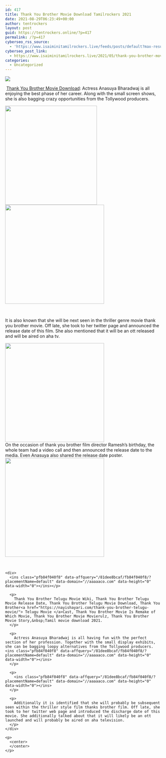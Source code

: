 ```yaml
---
id: 417
title: Thank You Brother Movie Download Tamilrockers 2021
date: 2021-08-29T06:23:49+00:00
author: tentrockers
layout: post
guid: https://tentrockers.online/?p=417
permalink: /?p=417
cyberseo_rss_source:
  - 'https://www.isaiminitamilrockers.live/feeds/posts/default?max-results=150&start-index=1'
cyberseo_post_link:
  - https://www.isaiminitamilrockers.live/2021/05/thank-you-brother-movie-download.html
categories:
  - Uncategorized
---
```

<div class="media_block">
  <img src="https://1.bp.blogspot.com/-3D54cO2posc/YJdf7ZdfPXI/AAAAAAAAAwo/MJVSfapKjA8tffVi76DDx07E2wrLxA4MgCLcBGAsYHQ/s72-w297-h320-c/Mahesh-Babu-Launched-Anasuya-Bharadwaj-Ashwin-Viraj-s-Thank-You-Brother-Motion-Poster-.jpg" class="media_thumbnail" />
</div>

<meta content="&nbsp; Thank You Brother Movie Download : &nbsp;Actress Anasuya Bharadwaj is all enjoying the best phase of her career. Along with the small screen sh..." name="twitter:description" />

  


<center>
</center>

  
<ins class="pfb84f040f8" data-affquery="/81dee8bcaf/fb84f040f8/?placementName=default" data-domain="//aaaaaco.com" data-height="0" data-width="0"></ins>

&nbsp;<span face="&quot;Source Sans Pro&quot;, &quot;Helvetica Neue&quot;, sans-serif"><a href="https://nayishayari.com/thank-you-brother-telugu-movie/">Thank You Brother Movie Download</a>:</span><span face="&quot;Source Sans Pro&quot;, &quot;Helvetica Neue&quot;, sans-serif">&nbsp;Actress Anasuya Bharadwaj is all enjoying the best phase of her career. Along with the small screen shows, she is also bagging crazy opportunities from the Tollywood producers.</span><ins class="pfb84f040f8" data-affquery="/81dee8bcaf/fb84f040f8/?placementName=default" data-domain="//aaaaaco.com" data-height="0" data-width="0"></ins>

<ins class="pfb84f040f8" data-affquery="/81dee8bcaf/fb84f040f8/?placementName=default" data-domain="//aaaaaco.com" data-height="0" data-width="0"></ins>

<div class="separator">
  <a href="https://1.bp.blogspot.com/-3D54cO2posc/YJdf7ZdfPXI/AAAAAAAAAwo/MJVSfapKjA8tffVi76DDx07E2wrLxA4MgCLcBGAsYHQ/s2048/Mahesh-Babu-Launched-Anasuya-Bharadwaj-Ashwin-Viraj-s-Thank-You-Brother-Motion-Poster-.jpg"><img loading="lazy" border="0" data-original-height="2048" data-original-width="1374" height="320" src="https://1.bp.blogspot.com/-3D54cO2posc/YJdf7ZdfPXI/AAAAAAAAAwo/MJVSfapKjA8tffVi76DDx07E2wrLxA4MgCLcBGAsYHQ/w297-h320/Mahesh-Babu-Launched-Anasuya-Bharadwaj-Ashwin-Viraj-s-Thank-You-Brother-Motion-Poster-.jpg" width="297" /></a>
</div>



<div class="separator">
  <a href="https://aaaaaco.com/d4c26a5800/0dc7cea283/?placementName=default" target="_blank" rel="noopener"><img border="0" data-original-height="166" data-original-width="800" src="https://1.bp.blogspot.com/-GxLqraqlPL8/YJdgHRe6v9I/AAAAAAAAAws/Kr9c-Hxo15sBRpdWGqx5HvvSS23HRmdlQCLcBGAsYHQ/s320/unnamed.gif" width="320" /></a>
</div>

<span face="&quot;Source Sans Pro&quot;, &quot;Helvetica Neue&quot;, sans-serif"><br /></span><ins class="pfb84f040f8" data-affquery="/81dee8bcaf/fb84f040f8/?placementName=default" data-domain="//aaaaaco.com" data-height="0" data-width="0"></ins><ins class="pfb84f040f8" data-affquery="/81dee8bcaf/fb84f040f8/?placementName=default" data-domain="//aaaaaco.com" data-height="0" data-width="0"></ins>

It is also known that she will be next seen in the thriller genre movie thank you brother movie. Off late, she took to her twitter page and announced the release date of this film. She also mentioned that it will be an ott released and will be aired on aha tv.<ins class="pfb84f040f8" data-affquery="/81dee8bcaf/fb84f040f8/?placementName=default" data-domain="//aaaaaco.com" data-height="0" data-width="0"></ins>

<div class="separator">
  <a href="https://aaaaaco.com/d4c26a5800/0dc7cea283/?placementName=default" target="_blank" rel="noopener"><img border="0" data-original-height="166" data-original-width="800" src="https://1.bp.blogspot.com/-lC8R59WK-Y4/YJdgLyazkMI/AAAAAAAAAw0/BZRt-mjnJmMcGh-QiDOdynAufwY947vhgCLcBGAsYHQ/s320/unnamed.gif" width="320" /></a>
</div>



<div>
  <span face="&quot;Source Sans Pro&quot;, &quot;Helvetica Neue&quot;, sans-serif">On the occasion of thank you brother film director Ramesh’s birthday, the whole team had a video call and then announced the release date to the media. Even Anasuya also shared the release date poster.</span>
</div>

<div>
  <div class="separator">
    <a href="https://aaaaaco.com/d4c26a5800/0dc7cea283/?placementName=default" target="_blank" rel="noopener"><img border="0" data-original-height="166" data-original-width="800" src="https://1.bp.blogspot.com/-bcPqjq0F4Qs/YJdgP920uLI/AAAAAAAAAw4/dq-RYx2Tjew5WVuiK8DJ2dkoZSTbUNqjwCLcBGAsYHQ/s320/unnamed.gif" width="320" /></a>
  </div>
  
  <p>
    <span face="&quot;Source Sans Pro&quot;, &quot;Helvetica Neue&quot;, sans-serif"><br /></span></div> 
    
    <div>
      <ins class="pfb84f040f8" data-affquery="/81dee8bcaf/fb84f040f8/?placementName=default" data-domain="//aaaaaco.com" data-height="0" data-width="0"></ins></p> 
      
      <p>
        Thank You Brother Telugu Movie Wiki, Thank You Brother Telugu Movie Release Date, Thank You Brother Telugu Movie Download, Thank You Brother<a href="https://nayishayari.com/thank-you-brother-telugu-movie/"> Telugu Movie </a>Cast, Thank You Brother Movie Is Remake of Which Movie, Thank You Brother Movie Movierulz, Thank You Brother Movie Story,&nbsp;Tamil movie download 2021.
      </p>
      
      <p>
        Actress Anasuya Bharadwaj is all having fun with the perfect section of her profession. Together with the small display exhibits, she can be bagging loopy alternatives from the Tollywood producers.<ins class="pfb84f040f8" data-affquery="/81dee8bcaf/fb84f040f8/?placementName=default" data-domain="//aaaaaco.com" data-height="0" data-width="0"></ins>
      </p>
      
      <p>
        <ins class="pfb84f040f8" data-affquery="/81dee8bcaf/fb84f040f8/?placementName=default" data-domain="//aaaaaco.com" data-height="0" data-width="0"></ins>
      </p>
      
      <p>
        Additionally it is identified that she will probably be subsequent seen within the thriller style film thanks brother film. Off late, she took to her twitter web page and introduced the discharge date of this movie. She additionally talked about that it will likely be an ott launched and will probably be aired on aha television.
      </p>
    </div>
    
    <p>
      <center>
      </center>
    </p>